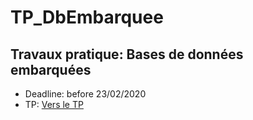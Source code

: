 # TP_DbEmbarquee

## Travaux pratique: Bases de données embarquées

* Deadline: before 23/02/2020
* TP: [Vers le TP](Tp.md) 
